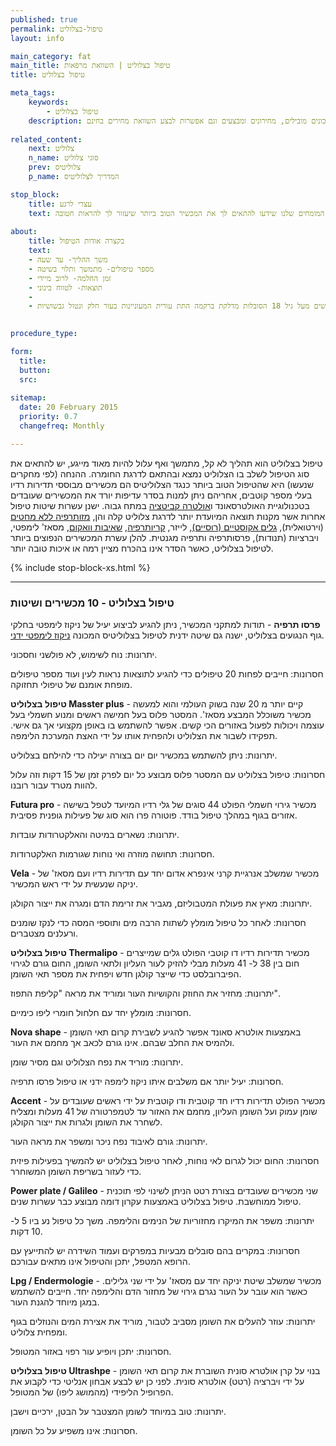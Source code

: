 ```yaml
---
published: true
permalink: טיפול-בצלוליט
layout: info

main_category: fat
main_title: טיפול בצלוליט | השוואת מרפאות
title: טיפול בצלוליט

meta_tags:
    keywords:
        - טיפול בצלוליט
    description: טיפול בצלוליט - כל שיטת הטיפול, מכשירים מומלצים, מרפאות ומכונים מובילים, מחירונים ומבצעים וגם אפשרות לבצע השוואת מחירים בחינם
    
related_content:
    next: צלוליט
    n_name: סוגי צלוליט
    prev: צלוליטיס
    p_name: המדריך לצלוליטיס

stop_block: 
    title: עצרי לרגע
    text: מעוניינת לטפל בטקסטורת הגוף? סובלת ממרקם עור גבשושי ומבליטות באזורים שונים? העלמת צלוליט והצטברויות שומנים מתחת לעור הוא הליך שמבוצע ללא ניתוח וע״י מגוון מכשירים מתקדמים וחדשניים המבטיחים תוצאה מושלמת, התייעצי עם המומחים שלנו שידעו להתאים לך את המכשיר הטוב ביותר שיעזור לך להראות חטובה.
    
about:
    title: בקצרה אודות הטיפול
    text: 
    - משך ההליך- עד שעה
    - מספר טיפולים- מתמשך ותלוי בשיטה
    - זמן החלמה- לרוב מיידי
    - תוצאות- לטווח בינוני
    - 
    - העלמת צלוליטיס מתאימה בדרך כלל לנשים מעל גיל 18 הסובלות מדלקת ברקמה התת עורית המעוניינות בעור חלק ונטול גבשושיות
   

procedure_type: 

form:
  title: 
  button: 
  src:
  
sitemap: 
  date: 20 February 2015
  priority: 0.7
  changefreq: Monthly

---
```

טיפול בצלוליט הוא תהליך לא קל, מתמשך ואף עלול להיות מאוד מייגע, יש להתאים את סוג הטיפול לשלב בו הצלוליט נמצא ובהתאם לדרגת החומרה. ההנחה (לפי מחקרים שנעשו) היא שהטיפול הטוב ביותר כנגד הצלוליטיס הם מכשירים מבוססי תדירות רדיו בעלי מספר קוטבים, אחריהם ניתן למנות בסדר עדיפות יורד את המכשירים שעובדים בטכנולוגיית האולטרסאונד ו[אולטרה קביטציה](/אולטרה-קביטציה) במתח גבוה. ישנן עשרות שיטות טיפול אחרות אשר מקנות תוצאה המיועדת יותר לדרגת צלוליט קלה והן, [מזותרפיה ללא מחטים](/מזותרפיה-וירטואלית) (וירטואלית), [גלים אקוסטיים (רוסיים)](גלים-רוסיים), לייזר, [קריותרפיה](/הסרת-שומן), [שאיבות וואקום](/תרפיה-וואקום), מסאז' לימפטי, ויברציות (תנודות), פרסותרפיה ותרפיה מגנטית. להלן עשרת המכשירים הנפוצים ביותר לטיפול בצלוליט, כאשר הסדר אינו בהכרח מציין רמה או איכות טובה יותר.

 {% include stop-block-xs.html %}  

- - - - - -
 
###  טיפול בצלוליט - 10 מכשירים ושיטות

**פרסו תרפיה** - תודות למתקני המכשיר, ניתן להגיע לביצוע יעיל של ניקוז לימפטי בחלקי גוף הנגועים בצלוליט, ישנה גם שיטה ידנית לטיפול בצלוליטיס המכונה [ניקוז לימפטי ידני](/ניקוז-לימפטי-ידני).

יתרונות: נוח לשימוש, לא פולשני וחסכוני.

חסרונות: חייבים לפחות 20 טיפולים כדי להגיע לתוצאות נראות לעין ועוד מספר טיפולים מופחת אומנם של טיפולי תחזוקה.

**טיפול בצלוליט Masster plus** - קיים יותר מ 20 שנה בשוק העולמי והוא למעשה מכשיר משוכלל המבצע מסאז'. המסטר פלוס בעל חמישה ראשים ומנוע חשמלי בעל עוצמה ויכולות לפעול באזורים הכי קשים. אפשר להשתמש בו באופן מקצועי אך גם אישי. תפקידו לשבור את הצלוליט ולהפחית אותו על ידי האצת המערכת הלימפה.

יתרונות: ניתן להשתמש במכשיר יום יום בצורה יעילה כדי להילחם בצלוליט. 

חסרונות: טיפול בצלוליט עם המסטר פלוס מבוצע כל יום לפרק זמן של 15 דקות וזה עלול להוות מטרד עבור רובנו.

**Futura pro** - מכשיר גירוי חשמלי הפולט  44
סוגים של גלי רדיו המיועד לטפל בשישה אזורים בגוף במהלך טיפול בודד. פוטורה פרו הוא סוג של פעילות גופנית פסיבית.

יתרונות: נשארים במיטה והאלקטרודות עובדות.

חסרונות: תחושה מוזרה ואי נוחות שגורמות האלקטרודות.
 
**Vela** - מכשיר שמשלב אנרגיית קרני אינפרא אדום יחד עם תדירות רדיו ועם מסאז' של יניקה שנעשית על ידי ראש המכשיר.

יתרונות: מאיץ את פעולת המטבוליזם, מגביר את זרימת הדם ומגרה את ייצור הקולגן.

חסרונות: לאחר כל טיפול מומלץ לשתות הרבה מים ותוספי המסה כדי לנקז שומנים ורעלנים מצטברים.
 
**טיפול בצלוליט Thermalipo** - מכשיר תדירות רדיו דו קוטבי הפולט גלים שמייצרים חום בין 38 ל- 41 מעלות מבלי להזיק לעור העליון ולתאי השומן, החום גורם לגירוי הפיברובלסט כדי שייצר קולגן חדש ויפחית את מספר תאי השומן.

יתרונות: מחזיר את החוזק והקושיות העור ומוריד את מראה "קליפת התפוז".

חסרונות: מומלץ יחד עם חלחול חומרי ליפו כימיים.
 
**Nova shape** - באמצעות אולטרא סאונד אפשר להגיע לשבירת קרום תאי השומן ולהמיס את החלב שבהם. אינו גורם לכאב אך מחמם את העור.

יתרונות: מוריד את נפח הצלוליט וגם מסיר שומן.

חסרונות: יעיל יותר אם משלבים איתו ניקוז לימפה ידני או טיפול פרסו תרפיה.
 
**Accent** - מכשיר הפולט תדירות רדיו חד קוטבית ודו קוטבית על ידי ראשים שעובדים על שומן עמוק ועל השומן העליון, מחמם את האזור עד לטמפרטורה של 41 מעלות ומצליח לשחרר את השומן ולגרות את ייצור הקולגן.

יתרונות: גורם לאיבוד נפח ניכר ומשפר את מראה העור.

חסרונות: החום יכול לגרום לאי נוחות, לאחר טיפול בצלוליט יש להמשיך בפעילות פיזית כדי לעזור בשריפת השומן המשוחרר.
 
**Power plate / Galileo** - שני מכשירים שעובדים בצורת רטט הניתן לשינוי לפי תוכנית טיפול ממוחשבת. טיפול בצלוליט באמצעות עקרון דומה מבוצע כבר עשרות שנים.

יתרונות: משפר את המיקרו מחזוריות של הנימים והלימפה. משך כל טיפול נע ביו 5 ל- 10 דקות.

חסרונות: במקרים בהם סובלים מבעיות במפרקים ועמוד השידרה יש להתייעץ עם הרופא המטפל, יתכן והטיפול אינו מתאים עבורכם.
 
**Lpg / Endermologie** - מכשיר שמשלב שיטת יניקה יחד עם מסאז' על ידי שני גלילים. כאשר הוא עובר על העור נגרם גירוי של מחזור הדם והלימפה יחד. חייבים להשתמש במגן מיוחד להגנת העור.

יתרונות: עוזר להעלים את השומן מסביב לטבור, מוריד את אצירת המים והנוזלים בגוף ומפחית צלוליט.

חסרונות: יתכן ויופיע עור רפוי באזור המטופל.
 
**טיפול בצלוליט Ultrashpe** - בנוי על קרן אולטרא סונית השוברת את קרום תאי השומן על ידי ויברציה (רטט) אולטרא סונית. לפני כן יש לבצע אבחון אנליטי כדי לקבוע את הפרופיל הליפידי (מהמושג ליפו) של המטופל.

יתרונות: טוב במיוחד לשומן המצטבר על הבטן, ירכיים וישבן.

חסרונות: אינו משפיע על כל השומן.